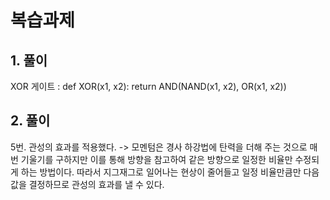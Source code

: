 # 복습과제

## 1. 풀이
XOR 게이트 : def XOR(x1, x2): return AND(NAND(x1, x2), OR(x1, x2))

## 2. 풀이
5번. 관성의 효과를 적용했다. -> 모멘텀은 경사 하강법에 탄력을 더해 주는 것으로 매번 기울기를 구하지만 이를 통해 방향을 참고하여 같은 방향으로 일정한 비율만 수정되게 하는 방법이다. 따라서 지그재그로 일어나는 현상이 줄어들고 일정 비율만큼만 다음 값을 결정하므로 관성의 효과를 낼 수 있다. 
